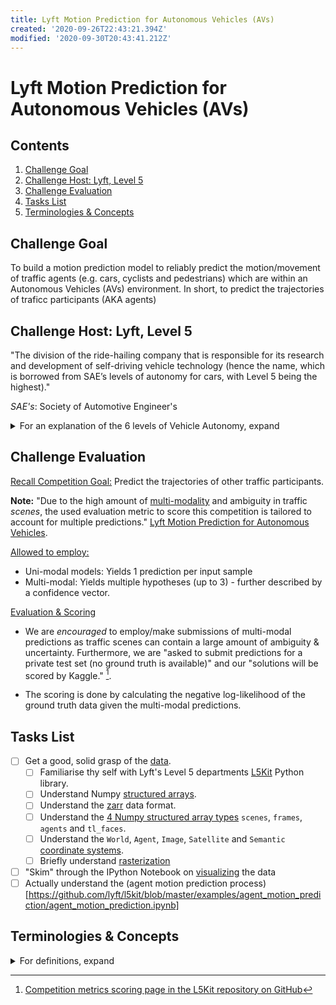 ```yaml
---
title: Lyft Motion Prediction for Autonomous Vehicles (AVs)
created: '2020-09-26T22:43:21.394Z'
modified: '2020-09-30T20:43:41.212Z'
---
```


# Lyft Motion Prediction for Autonomous Vehicles (AVs)

## Contents
1. [Challenge Goal](#challenge_goal)
2. [Challenge Host: Lyft, Level 5](#challenge_host)
3. [Challenge Evaluation](#challenge_eval)
4. [Tasks List](#tasks_list)
5. [Terminologies & Concepts](#defs)

<!--- Challenge Goal Challenge Goal Challenge Goal  Challenge Goal  Challenge Goal -->

## Challenge Goal   <a name="challenge_goal"></a>
To build a motion prediction model to reliably predict the motion/movement of traffic agents (e.g. cars, cyclists and pedestrians) which are within an Autonomous Vehicles (AVs) environment. In short, to predict the trajectories of traficc participants (AKA agents)

<!--- Challenge Host Challenge Host Challenge Host  Challenge Host  Challenge Host -->

## Challenge Host: Lyft, Level 5     <a name="challenge_host"></a>
"The division of the ride-hailing company that is responsible for its research and development of self-driving vehicle technology (hence the name, which is borrowed from SAE’s levels of autonomy for cars, with Level 5 being the highest)."    

*SAE's*: Society of Automotive Engineer's   
<details>
<summary>For an explanation of the 6 levels of Vehicle Autonomy, expand</summary>

    - The 6 levels of Vehicle Autonomy Explained:
      - Level 0 (No Driving Automation): Manually controlled
      - Level 1 (Driver Assistance): Vehicle features a single system for driver assistance, e.g. (adaptive) cruise control. Is the lowest level of automation.
      - Level 2 (Partial Driving Automation): Means "Advanced Driver Assistance Systems" (ADAS). Tesla Autopilot and GM's, Cadillac Super Cruise systems both qualify as Level 2.
      - Level 3 (Conditional Driving Automation): Vehicles having "environmental detection" & informed decision making capabilities, e.g. accelerating past a slow-moving car. Still requires the full alertness of the driver for overriding/intervention purposes!
      - Level 4 (High Driving Automation): Key difference from Level 3 is that Level 4 AVs do not require the full alterness the driver. Level 4 AVs can operate fully in self-driving/autopilot mode b/c Level 4 AVs are capable of intervening in the event of a, e.g. potential collision or system failure. Laws, rules & regulations impose geofences (designated zones permitted for AVs) on Level 4 AVs. Most Level 4 vehicles in existence are geared toward ridesharing. Examples are:
        - NAVYA, French, builds & sells electrically powered Level 4 shuttles & cabs.
        - Alphabet's Waymo, U.S.
        - Magna, Canada
        - Volvo and Baidu strategic partnership       
        
      - Level 5 (Full Driving Automation): AVs which do not require human attention/alertness as Level 5 AVs won't even have steering wheels or acceleration/braking pedals. Level 5 AVs are free from geofencing. 
</details>

<!-- Challenge Evaluation  Challenge Evaluation  Challenge Evaluation  Challenge Evaluation  Challenge Evaluation -->


## Challenge Evaluation    <a name="challenge_eval"></a>
<ins> Recall Competition Goal:</ins> Predict the trajectories of other traffic participants.    

**Note:** "Due to the high amount of [multi-modality](https://arxiv.org/pdf/1705.09406.pdf "Multimodal Machine Learning:
A Survey and Taxonomy") and ambiguity in traffic *scenes*, the used evaluation metric to score this competition is tailored to account for multiple predictions." [Lyft Motion Prediction for Autonomous Vehicles](https://www.kaggle.com/c/lyft-motion-prediction-autonomous-vehicles/overview/evaluationm "Evaluation Page").   

<ins>Allowed to employ:</ins>
  - Uni-modal models: Yields 1 prediction per input sample
  - Multi-modal: Yields multiple hypotheses (up to 3) - further described by a confidence vector.   

<ins>Evaluation & Scoring</ins>

<!--- > **Note:** We are *encouraged* to employ/make submissions of multi-modal predictions as traffic scenes can contain a large amount of ambiguity & uncertainty. Furthermore, we are "asked to submit predictions for a private test set (no ground truth is available)" and our "solutions will be scored by Kaggle." [^1]. --->

- We are *encouraged* to employ/make submissions of multi-modal predictions as traffic scenes can contain a large amount of ambiguity & uncertainty. Furthermore, we are "asked to submit predictions for a private test set (no ground truth is available)" and our "solutions will be scored by Kaggle." [^1].

- The scoring is done by calculating the negative log-likelihood of the ground truth data given the multi-modal predictions.    


## Tasks List <a name="tasks_list"></a>

- [ ] Get a good, solid grasp of the [data](https://www.kaggle.com/c/lyft-motion-prediction-autonomous-vehicles/data).
    - [ ] Familiarise thy self with Lyft's Level 5 departments [L5Kit](https://github.com/lyft/l5kit) Python library.  
    - [ ] Understand Numpy [structured arrays](https://numpy.org/doc/stable/user/basics.rec.html). 
    - [ ] Understand the [zarr](https://zarr.readthedocs.io/en/stable/) data format.
    - [ ] Understand the [4 Numpy structured array types](https://github.com/lyft/l5kit/blob/master/data_format.md) `scenes`, `frames`, `agents` and `tl_faces`.
    - [ ] Understand the `World`, `Agent`, `Image`, `Satellite` and `Semantic` [coordinate systems](https://github.com/lyft/l5kit/blob/master/coords_systems.md).
    - [ ] Briefly understand [rasterization](https://en.wikipedia.org/wiki/Rasterisation)
- [ ] "Skim" through the IPython Notebook on [visualizing](https://github.com/lyft/l5kit/blob/master/examples/visualisation/visualise_data.ipynb) the data
- [ ] Actually understand the (agent motion prediction process)[https://github.com/lyft/l5kit/blob/master/examples/agent_motion_prediction/agent_motion_prediction.ipynb]

## Terminologies & Concepts <a name="defs"></a>

<details>
<summary>For definitions, expand</summary>

- *Uni-modal*: In statistics, a unimodal (probability) distributioon is a (prob) distribution possesing a single unique *mode*, which, in this context, may refer to any peak (highest value) in the distribution.     

- *Mode*: Is the most commonly/frequently occuring value/number in a dataset. In the context of   
discrete random variables (DRV) & discrete probability distributions (DPD), the mode of a RDV, X, is the  
value, x, at which the probability mass function, PMF, of the DRV X, attains its maximum value. In short, the mode is the value that is most likely to be sampled. Lastly, numerical value of the mean (AKA expectation) parameter, $\mu$, and median, of a Normal (AKA Gaussian) (probability) distribution (NPD or GPD), are both also the same as the mode of a normal prob dist.    

- *Multi-modal*: In general, a multi-modal (probability) distribution is a probability distribution with two (bimodal dist) or more different modes. These modes appear as distinct peaks (local maximas) in a probability density function (PDF).

- *Rasterization*: The conversion/transformation process from (raw) data in vector graphic format to raster image AKA multi-channel image, e.g. an RGB image displayed on your screen 
</details>












[^1]: [Competition metrics scoring page in the L5Kit repository on GitHub](https://github.com/lyft/l5kit/blob/master/competition.md)




















































